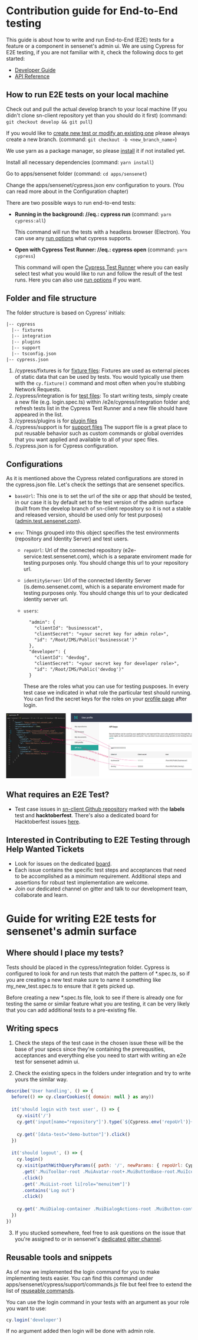 # Contribution guide for End-to-End testing

This guide is about how to write and run End-to-End (E2E) tests for a feature or a component in sensenet's admin ui. We are using Cypress for E2E testing, if you are not familiar with it, check the following docs to get started:

- [Developer Guide](https://docs.cypress.io/guides/overview/why-cypress.html)
- [API Reference](https://docs.cypress.io/api/api/table-of-contents.html)

## How to run E2E tests on your local machine

Check out and pull the actual develop branch to your local machine (If you didn't clone sn-client repository yet than you should do it first) (command: `git checkout develop && git pull`)

If you would like to [create new test or modify an existing one](https://github.com/SenseNet/sensenet/blob/master/CONTRIBUTING.md#making-a-change) please always create a new branch. (command: `git checkout -b <new_branch_name>`)

We use yarn as a package manager, so please [install](https://classic.yarnpkg.com/en/docs/install) it if not installed yet.

Install all necessary dependencies (command: `yarn install`)

Go to apps/sensenet folder (command: `cd apps/sensenet`)

Change the apps/sensenet/cypress.json env configuration to yours. (You can read more about in the Configuration chapter)

There are two possible ways to run end-to-end tests:

- **Running in the background: //eq.: cypress run** (command: `yarn cypress:all`)

  This command will run the tests with a headless browser (Electron). You can use any [run options](https://docs.cypress.io/guides/guides/command-line.html#cypress-run) what cypress supports.

- **Open with Cypress Test Runner: //eq.: cypress open** (command: `yarn cypress`)

  This command will open the [Cypress Test Runner](https://docs.cypress.io/guides/core-concepts/test-runner.html#Overview) where you can easily select test what you would like to run and follow the result of the test runs. Here you can also use [run options](https://docs.cypress.io/guides/guides/command-line.html#cypress-open) if you want.

## Folder and file structure

The folder structure is based on Cypress' initials:

```
|-- cypress
  |-- fixtures
  |-- integration
  |-- plugins
  |-- support
  |-- tsconfig.json
|-- cypress.json
```

1. /cypress/fixtures is for [fixture files](https://docs.cypress.io/guides/core-concepts/writing-and-organizing-tests.html#Fixture-Files):
   Fixtures are used as external pieces of static data that can be used by tests.
   You would typically use them with the `cy.fixture()` command and most often when you’re stubbing Network Requests.
2. /cypress/integration is for [test files](https://docs.cypress.io/guides/core-concepts/writing-and-organizing-tests.html#Test-files):
   To start writing tests, simply create a new file (e.g. login.spec.ts) within /e2e/cypress/integration folder and;
   refresh tests list in the Cypress Test Runner and a new file should have appeared in the list.
3. /cypress/plugins is for [plugin files](https://docs.cypress.io/guides/core-concepts/writing-and-organizing-tests.html#Plugin-files)
4. /cypress/support is for [support files](https://docs.cypress.io/guides/core-concepts/writing-and-organizing-tests.html#Support-file)
   The support file is a great place to put reusable behavior such as custom commands or global overrides that you want applied and available to all of your spec files.
5. /cypress.json is for Cypress configuration.

## Configurations

As it is mentioned above the Cypress related configurations are stored in the cypress.json file. Let's check the settings that are sensenet specifics.

- `baseUrl`: This one is to set the url of the site or app that should be tested, in our case it is by default set to the test version of the admin surface (built from the develop branch of sn-client repository so it is not a stable and released version, should be used only for test purposes) ([admin.test.sensenet.com](https://admin.test.sensenet.com)).

- `env`: Things grouped into this object specifies the test environments (repository and Identity Server) and test users.

  - `repoUrl`: Url of the connected repository (e2e-service.test.sensenet.com), which is a separate enviroment made for testing purposes only. You should change this url to your repository url.

  - `identityServer`: Url of the connected Identity Server (is.demo.sensenet.com), which is a separate enviroment made for testing purposes only.
    You should change this url to your dedicated identity server url.

  - `users`:

    ```
      "admin": {
        "clientId": "businesscat",
        "clientSecret": "<your secret key for admin role>",
        "id": "/Root/IMS/Public('businesscat')"
      },
      "developer": {
        "clientId": "devdog",
        "clientSecret": "<your secret key for developer role>",
        "id": "/Root/IMS/Public('devdog')"
      }
    ```

    These are the roles what you can use for testing pusposes. In every test case we indicated in what role the particular test should running. You can find the secret keys for the roles on your [profile page](https://profile.sensenet.com/) after login.

![configurations](./config.png)

## What requires an E2E Test?

- Test case issues in [sn-client Github repository](https://github.com/SenseNet/sn-client) marked with the **labels** test and **hacktoberfest**. There's also a dedicated board for Hacktoberfest issues [here](https://github.com/orgs/SenseNet/projects/7).

## Interested in Contributing to E2E Testing through Help Wanted Tickets

- Look for issues on the dedicated [board](https://github.com/orgs/SenseNet/projects/7).
- Each issue contains the specific test steps and acceptances that need to be accomplished as a minimum requirement. Additional steps and assertions for robust test implementation are welcome.
- Join our dedicated channel on gitter and talk to our development team, collaborate and learn.

# Guide for writing E2E tests for sensenet's admin surface

## Where should I place my tests?

Tests should be placed in the cypress/integration folder. Cypress is configured to look for and run tests that match the pattern of \*\.spec.ts, so if you are creating a new test make sure to name it something like my_new_test.spec.ts to ensure that it gets picked up.

Before creating a new \*\.spec.ts file, look to see if there is already one for testing the same or similar feature what you are testing, it can be very likely that you can add additional tests to a pre-existing file.

## Writing specs

1. Check the steps of the test case in the chosen issue these will be the base of your specs since they're containing the prerequsities, acceptances and everything else you need to start with writing an e2e test for sensenet admin ui.

2. Check the existing specs in the folders under integration and try to write yours the similar way.

```javascript
describe('User handling', () => {
  before(() => cy.clearCookies({ domain: null } as any))

  it('should login with test user', () => {
    cy.visit('/')
    cy.get('input[name="repository"]').type(`${Cypress.env('repoUrl')}{enter}`)

    cy.get('[data-test="demo-button"]').click()
  })

  it('should logout', () => {
    cy.login()
    cy.visit(pathWithQueryParams({ path: '/', newParams: { repoUrl: Cypress.env('repoUrl') } }))
      .get('.MuiToolbar-root .MuiAvatar-root+.MuiButtonBase-root.MuiIconButton-root')
      .click()
      .get('.MuiList-root li[role="menuitem"]')
      .contains('Log out')
      .click()

    cy.get('.MuiDialog-container .MuiDialogActions-root .MuiButton-containedPrimary').click()
  })
})
```

3. If you stucked somewhere, feel free to ask questions on the issue that you're assigned to or in sensenet's [dedicated gitter channel](https://gitter.im/SenseNet/SNaaS).

## Reusable tools and snippets

As of now we implemented the login command for you to make implementing tests easier. You can find this command under apps/sensenet/cypress/support/commands.js file but feel free to extend the list of [reuseable commands](https://docs.cypress.io/api/cypress-api/custom-commands.html).

You can use the login command in your tests with an argument as your role you want to use:

```javascript
cy.login('developer')
```

If no argument added then login will be done with admin role.
